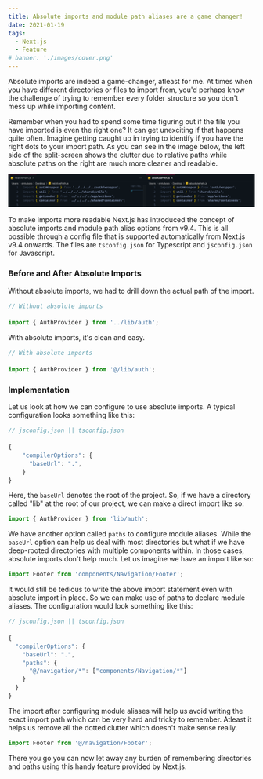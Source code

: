 ```yaml
---
title: Absolute imports and module path aliases are a game changer!
date: 2021-01-19
tags:
  - Next.js
  - Feature
# banner: './images/cover.png'
---
```


Absolute imports are indeed a game-changer, atleast for me. At times when you have different directories or files to import from, you'd perhaps know the challenge of trying to remember every folder structure so you don't mess up while importing content.

Remember when you had to spend some time figuring out if the file you have imported is even the right one? It can get unexciting if that happens quite often. Imagine getting caught up in trying to identify if you have the right dots to your import path. As you can see in the image below, the left side of the split-screen shows the clutter due to relative paths while absolute paths on the right are much more cleaner and readable.

<div className="Image__Medium">
  <img src="./images/relative-vs-absolute.png" alt="relative-vs-absolute-imports" />
</div>

To make imports more readable Next.js has introduced the concept of absolute imports and module path alias options from v9.4. This is all possible through a config file that is supported automatically from Next.js v9.4 onwards. The files are `tsconfig.json` for Typescript and `jsconfig.json` for Javascript.

### Before and After Absolute Imports

Without absolute imports, we had to drill down the actual path of the import.

```js
// Without absolute imports

import { AuthProvider } from '../lib/auth';
```

<!-- SOME CHANGE REQUIRED -->

With absolute imports, it's clean and easy.

```js
// With absolute imports

import { AuthProvider } from '@/lib/auth';
```

### Implementation

Let us look at how we can configure to use absolute imports. A typical configuration looks something like this:

```js
// jsconfig.json || tsconfig.json

{
    "compilerOptions": {
      "baseUrl": ".",
    }
}
```

Here, the `baseUrl` denotes the root of the project. So, if we have a directory called "lib" at the root of our project, we can make a direct import like so:

```js
import { AuthProvider } from 'lib/auth';
```

We have another option called `paths` to configure module aliases. While the `baseUrl` option can help us deal with most directories but what if we have deep-rooted directories with multiple components within. In those cases, absolute imports don't help much. Let us imagine we have an import like so:

```js
import Footer from 'components/Navigation/Footer';
```

It would still be tedious to write the above import statement even with absolute import in place. So we can make use of paths to declare module aliases. The configuration would look something like this:

```js
// jsconfig.json || tsconfig.json

{
  "compilerOptions": {
    "baseUrl": ".",
    "paths": {
      "@/navigation/*": ["components/Navigation/*"]
    }
  }
}
```

The import after configuring module aliases will help us avoid writing the exact import path which can be very hard and tricky to remember. Atleast it helps us remove all the dotted clutter which doesn't make sense really.

```js
import Footer from '@/navigation/Footer';
```

There you go you can now let away any burden of remembering directories and paths using this handy feature provided by Next.js.
